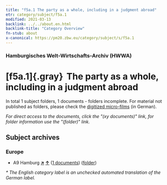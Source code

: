 ```yaml
---
title: "f5a.1 The party as a whole, including in a judgment abroad"
etr: category/subject/f5a.1
modified: 2021-03-13
backlink: ../../about.en.html
backlink-title: "Category Overview"
fn-stub: about
x-canonical: https://pm20.zbw.eu/category/subject/s/f5a.1
---
```


### Hamburgisches Welt-Wirtschafts-Archiv (HWWA)
# [f5a.1]{.gray}&#8201; The party as a whole, including in a judgment abroad&#160; 





In total 1 subject folders, 1 documents - folders incomplete.
For material not published as folders, please check the [digitized micro-films](/film/h1_sh.de.html) (in German).

_For direct access to the documents, click the "(xy documents)" link, for folder information use the "(folder)" link._

## Subject archives



### Europe

- A9 Hamburg [**&nearr;**](../../../geo/i/140905/about.en.html "Hamburg (all folders)") [**&uarr;**](../../../geo/about.en.html#A9 "Country category system") (<a href="https://pm20.zbw.eu/dfgview/sh/140905,144421" title="about: Hamburg : The party as a whole, including in a judgment abroad" target="_blank">1 documents</a>) ([folder](../../../../folder/sh/1409xx/140905/1444xx/144421/about.en.html))


_* The English category label is an unchecked automated translation of the German label._

